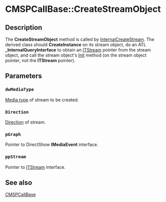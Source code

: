 # CMSPCallBase::CreateStreamObject

## Description

The
**CreateStreamObject** method is called by
[InternalCreateStream](https://learn.microsoft.com/windows/desktop/api/mspcall/nf-mspcall-cmspcallbase-internalcreatestream). The derived class should **CreateInstance** on its stream object, do an ATL **_InternalQueryInterface** to obtain an
[ITStream](https://learn.microsoft.com/windows/desktop/api/tapi3if/nn-tapi3if-itstream) pointer from the stream object, and call the stream object's
[Init](https://learn.microsoft.com/windows/desktop/api/mspcall/nf-mspcall-cmspcallbase-init) method (on the stream object pointer, not the
**ITStream** pointer).

## Parameters

### `dwMediaType`

[Media type](https://learn.microsoft.com/windows/desktop/Tapi/tapimediatype--constants) of stream to be created.

### `Direction`

[Direction](https://learn.microsoft.com/windows/desktop/api/tapi3if/ne-tapi3if-terminal_direction) of stream.

### `pGraph`

Pointer to DirectShow **IMediaEvent** interface.

### `ppStream`

Pointer to
[ITStream](https://learn.microsoft.com/windows/desktop/api/tapi3if/nn-tapi3if-itstream) interface.

## See also

[CMSPCallBase](https://learn.microsoft.com/windows/desktop/api/mspcall/nl-mspcall-cmspcallbase)